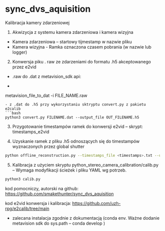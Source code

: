 # sync_dvs_aquisition

Kalibracja kamery zdarzeniowej

1. Akwizycja z systemu kamera zdarzeniowa i kamera wizyjna
- Kamera zdarzeniowa – startowy tijmestamp w nazwie pliku
- Kamera wizyjna  - Ramka oznaczona czasem pobrania (w nazwie lub logger)
2. Konwersja piku . raw  ze zdarzeniami do formatu .h5 akceptowanego przez e2vid
- .raw do .dat z metavision_sdk api:
- ```bash
metavision_file_to_dat -i FILE_NAME.raw
```
- z .dat do .h5 przy wykorzystaniu sktryptu convert.py z pakietu e2calib
```bash
python3 convert.py FILENAME.dat --output_file OUT_FILENAME.h5
```
3. Przygotowanie timestampów ramek do konwersji e2vid – skrypt:  timestamps_e2vid

4. Uzyskanie ramek z pliku .h5 odnoszących się do timestampów wyznaczonych przez global shutter
```bash
python offline_reconstruction.py --timestamps_file <timestamps>.txt --upsample_rate 1 --h5file <file_in>.h5  --output_folder <folder_out> --height <height> --width  <width> 
```
5. Kalibracja z użyciem skryptu python_stereo_camera_calibration/calib.py – Wymaga modyfikacji ścieżek i pliku YAML wg potrzeb.
``` bash
python3 calib.py
```
kod pomocniczy, autorski na github:
https://github.com/smakethunter/sync_dvs_aquisition

kod e2vid konwersja i kalibracja:
https://github.com/uzh-rpg/e2calib/tree/main

- zalecana instalacja zgodnie z dokumentacją (conda env. Ważne dodanie metavision sdk do sys.path – conda  develop <path>)



